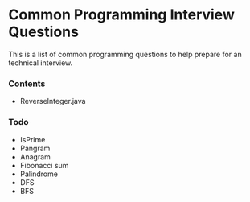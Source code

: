 # Common Programming Interview Questions

This is a list of common programming questions to help prepare for an technical interview. 

### Contents
- ReverseInteger.java

### Todo
* IsPrime
* Pangram
* Anagram
* Fibonacci sum
* Palindrome
* DFS
* BFS


